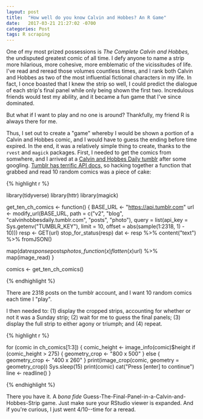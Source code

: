 ```yaml
---
layout: post
title:  "How well do you know Calvin and Hobbes? An R Game"
date:   2017-03-21 21:27:02 -0700
categories: Post
tags: R scraping
---
```


One of my most prized possessions is *The Complete Calvin and Hobbes,* the undisputed greatest comic of all time. I defy anyone to name a strip more hilarious, more 
cohesive, more emblematic of the vicissitudes of life. I've read and reread those volumes countless times, and
I rank both Calvin and Hobbes as two of the most influential fictional characters in my life. In fact, I once boasted that I knew
the strip so well, I could predict the dialogue of each strip's final panel while only being shown the first two. Incredulous friends would
test my ability, and it became a fun game that I've since dominated.

But what if I want to play and no one is around? Thankfully, my friend R is always there for me.

<!--more-->

Thus, I set out to create a "game" whereby I would be shown a portion of a Calvin and Hobbes comic, and I would have
to guess the ending before time expired. In the end, it was a relatively simple thing to create, thanks to the `rvest` and
`magick` packages. First, I needed to get the comics from somwhere, and I arrived at a [Calvin and Hobbes Daily tumblr](http://calvinhobbesdaily.tumblr.com/) after
some googling. [Tumblr has terrific API docs,](https://www.tumblr.com/docs/en/api/v2) so hacking together a function that grabbed and read 10 random comics was a piece of cake:

{% highlight r %}

library(tidyverse)
library(httr)
library(magick)

get_ten_ch_comics <- function() {
  BASE_URL <- "https://api.tumblr.com"
  url <- modify_url(BASE_URL, 
                    path = c("v2", "blog", "calvinhobbesdaily.tumblr.com", "posts", "photo"),
                    query = list(api_key = Sys.getenv("TUMBLR_KEY"),
                                 limit = 10,
                                 offset = abs(sample(1:2318, 1) - 10))) 
  resp <- GET(url)
  stop_for_status(resp)
  dat <- resp %>% 
    content("text") %>% 
    fromJSON()
  
  map(dat$response$posts$photos, function(x) flatten(x)$url) %>% 
    map(image_read)
}

comics <- get_ten_ch_comics()

{% endhighlight %}

There are 2318 posts on the tumblr account, and I want 10 random comics each time I "play".

I then needed to: (1) display the cropped strips, accounting for whether or not it was a Sunday strip; (2) wait for me to guess the final panels; (3) display the full strip to either
agony or triumph; and (4) repeat. 

{% highlight r %}

for (comic in ch_comics[1:3]) {
  comic_height <- image_info(comic)$height
  if (comic_height > 275) {
    geometry_crop <- "800 x 500"
  } else {
    geometry_crop <- "400 x 260"
  }
  print(image_crop(comic, geometry = geometry_crop))
  Sys.sleep(15)
  print(comic)
  cat("Press [enter] to continue")
  line <- readline()
}

{% endhighlight %}

There you have it. A *bona fide* Guess-The-Final-Panel-in-a-Calvin-and-Hobbes-Strip game. Just make sure your RStudio viewer is expanded. And if you're curious, I just went 4/10--time for a reread.



